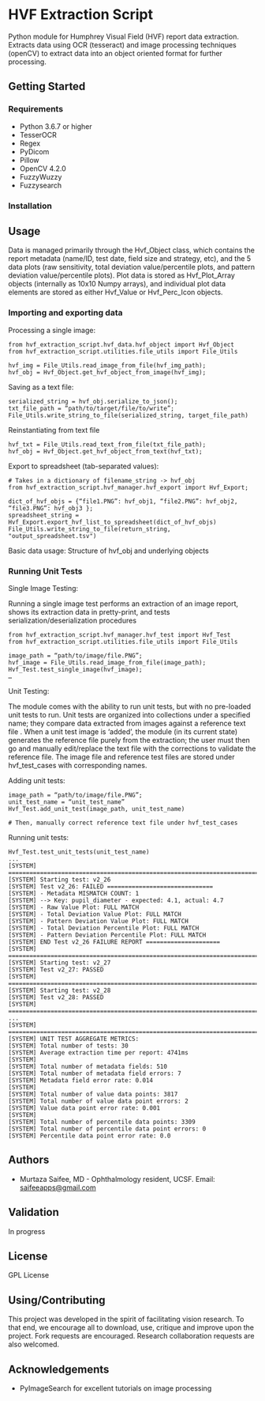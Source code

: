 # HVF Extraction Script

Python module for Humphrey Visual Field (HVF) report data extraction. Extracts data using OCR (tesseract) and image processing techniques (openCV) to extract data into an object oriented format for further processing.

## Getting Started

### Requirements
- Python 3.6.7 or higher
- TesserOCR
- Regex
- PyDicom
- Pillow
- OpenCV 4.2.0
- FuzzyWuzzy
- Fuzzysearch

### Installation

## Usage

Data is managed primarily through the Hvf_Object class, which contains the report metadata (name/ID, test date, field size and strategy, etc), and the 5 data plots (raw sensitivity, total deviation value/percentile plots, and pattern deviation value/percentile plots). Plot data is stored as Hvf_Plot_Array objects (internally as 10x10 Numpy arrays), and individual plot data elements are stored as either Hvf_Value or Hvf_Perc_Icon objects.

### Importing and exporting data

Processing a single image:

```shell
from hvf_extraction_script.hvf_data.hvf_object import Hvf_Object
from hvf_extraction_script.utilities.file_utils import File_Utils

hvf_img = File_Utils.read_image_from_file(hvf_img_path);
hvf_obj = Hvf_Object.get_hvf_object_from_image(hvf_img);
```

Saving as a text file:
```shell
serialized_string = hvf_obj.serialize_to_json();
txt_file_path = “path/to/target/file/to/write”;
File_Utils.write_string_to_file(serialized_string, target_file_path)
```

Reinstantiating from text file
```shell
hvf_txt = File_Utils.read_text_from_file(txt_file_path);
hvf_obj = Hvf_Object.get_hvf_object_from_text(hvf_txt);
```

Export to spreadsheet (tab-separated values):
```shell
# Takes in a dictionary of filename_string -> hvf_obj
from hvf_extraction_script.hvf_manager.hvf_export import Hvf_Export;

dict_of_hvf_objs = {“file1.PNG”: hvf_obj1, “file2.PNG”: hvf_obj2, “file3.PNG”: hvf_obj3 };
spreadsheet_string = Hvf_Export.export_hvf_list_to_spreadsheet(dict_of_hvf_objs)
File_Utils.write_string_to_file(return_string, "output_spreadsheet.tsv")
```

Basic data usage:
Structure of hvf_obj and underlying objects


### Running Unit Tests

Single Image Testing:

Running a single image test performs an extraction of an image report, shows its extraction data in pretty-print, and tests serialization/deserialization procedures

```shell
from hvf_extraction_script.hvf_manager.hvf_test import Hvf_Test
from hvf_extraction_script.utilities.file_utils import File_Utils

image_path = “path/to/image/file.PNG”;
hvf_image = File_Utils.read_image_from_file(image_path);
Hvf_Test.test_single_image(hvf_image);
…
```

Unit Testing:

The module comes with the ability to run unit tests, but with no pre-loaded unit tests to run. Unit tests are organized into collections under a specified name; they compare data extracted from images against a reference text file . When a unit test image is ‘added’, the module (in its current state) generates the reference file purely from the extraction; the user must then go and manually edit/replace the text file with the corrections to validate the reference file. The image file and reference test files are stored under hvf_test_cases with corresponding names.

Adding unit tests:

```shell
image_path = “path/to/image/file.PNG”;
unit_test_name = “unit_test_name”
Hvf_Test.add_unit_test(image_path, unit_test_name)

# Then, manually correct reference text file under hvf_test_cases
```

Running unit tests:
```shell
Hvf_Test.test_unit_tests(unit_test_name)
...
[SYSTEM] ================================================================================
[SYSTEM] Starting test: v2_26
[SYSTEM] Test v2_26: FAILED ==============================
[SYSTEM] - Metadata MISMATCH COUNT: 1
[SYSTEM] --> Key: pupil_diameter - expected: 4.1, actual: 4.7
[SYSTEM] - Raw Value Plot: FULL MATCH
[SYSTEM] - Total Deviation Value Plot: FULL MATCH
[SYSTEM] - Pattern Deviation Value Plot: FULL MATCH
[SYSTEM] - Total Deviation Percentile Plot: FULL MATCH
[SYSTEM] - Pattern Deviation Percentile Plot: FULL MATCH
[SYSTEM] END Test v2_26 FAILURE REPORT =====================
[SYSTEM] ================================================================================
[SYSTEM] Starting test: v2_27
[SYSTEM] Test v2_27: PASSED
[SYSTEM] ================================================================================
[SYSTEM] Starting test: v2_28
[SYSTEM] Test v2_28: PASSED
[SYSTEM] ================================================================================
...
[SYSTEM] ================================================================================
[SYSTEM] UNIT TEST AGGREGATE METRICS:
[SYSTEM] Total number of tests: 30
[SYSTEM] Average extraction time per report: 4741ms
[SYSTEM]
[SYSTEM] Total number of metadata fields: 510
[SYSTEM] Total number of metadata field errors: 7
[SYSTEM] Metadata field error rate: 0.014
[SYSTEM]
[SYSTEM] Total number of value data points: 3817
[SYSTEM] Total number of value data point errors: 2
[SYSTEM] Value data point error rate: 0.001
[SYSTEM]
[SYSTEM] Total number of percentile data points: 3309
[SYSTEM] Total number of percentile data point errors: 0
[SYSTEM] Percentile data point error rate: 0.0
```

## Authors
- Murtaza Saifee, MD - Ophthalmology resident, UCSF. Email: saifeeapps@gmail.com

## Validation
In progress

## License
GPL License

## Using/Contributing
This project was developed in the spirit of facilitating vision research. To that end, we encourage all to download, use, critique and improve upon the project. Fork requests are encouraged. Research collaboration requests are also welcomed.

## Acknowledgements
- PyImageSearch for excellent tutorials on image processing
